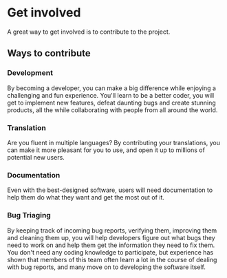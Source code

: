 # Get involved

A great way to get involved is to contribute to the project.

## Ways to contribute

### Development
By becoming a developer, you can make a big difference while enjoying a
challenging and fun experience. You'll learn to be a better coder, you will
get to implement new features, defeat daunting bugs and create stunning
products, all the while collaborating with people from all around the world.

### Translation
Are you fluent in multiple languages? By contributing your translations,
you can make it more pleasant for you to use, and open it up to millions
 of potential new users.

### Documentation
Even with the best-designed software, users will need documentation to
help them do what they want and get the most out of it.

### Bug Triaging
By keeping track of incoming bug reports, verifying them, improving them
and cleaning them up, you will help developers figure out what bugs they
need to work on and help them get the information they need to fix them.
You don't need any coding knowledge to participate, but experience has shown
that members of this team often learn a lot in the course of dealing with
bug reports, and many move on to developing the software itself.
